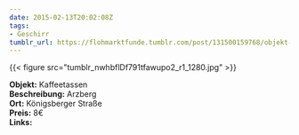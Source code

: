 ```yaml
---
date: 2015-02-13T20:02:08Z
tags:
- Geschirr
tumblr_url: https://flohmarktfunde.tumblr.com/post/131500159768/objekt-kaffeetassen-beschreibung-arzberg-ort
---
```

 {{< figure src="tumblr_nwhbflDf791tfawupo2_r1_1280.jpg" >}}  

**Objekt:** Kaffeetassen  
**Beschreibung:** Arzberg  
**Ort:** Königsberger Straße  
**Preis:** 8€  
**Links:** 
